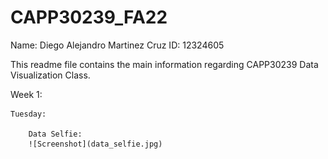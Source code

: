 # CAPP30239_FA22
Name: Diego Alejandro Martinez Cruz
ID: 12324605

This readme file contains the main information regarding CAPP30239 Data Visualization Class.

Week 1:

    Tuesday: 
    
        Data Selfie:
        ![Screenshot](data_selfie.jpg)
